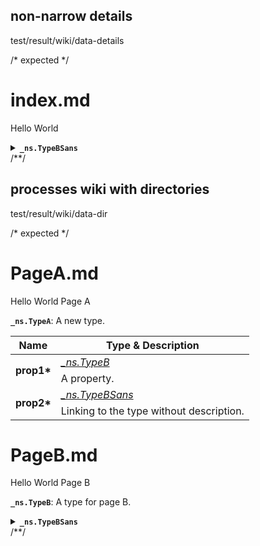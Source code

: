 <!-- Mask file: test/mask/run.js -->

## non-narrow details
test/result/wiki/data-details

/* expected */
# index.md

Hello World

<details>
 <summary><strong><a name="type-_nstypebsans"><code>_ns.TypeBSans</code></a></strong></summary>

|      Name      |    Type    | Description |
| -------------- | ---------- | ----------- |
| __test-prop*__ | <em>*</em> |             |
</details>
/**/

## processes wiki with directories
test/result/wiki/data-dir

/* expected */
# PageA.md

Hello World Page A

<strong><a name="type-_nstypea">`_ns.TypeA`</a></strong>: A new type.
<table>
 <thead><tr>
  <th>Name</th>
  <th>Type &amp; Description</th>
 </tr></thead>
 <tr>
  <td rowSpan="3" align="center"><strong>prop1*</strong></td>
  <td><em><a href="PageB#type-_nstypeb" title="A type for page B.">_ns.TypeB</a></em></td>
 </tr>
 <tr></tr>
 <tr>
  <td>
   A property.
  </td>
 </tr>
 <tr>
  <td rowSpan="3" align="center"><strong>prop2*</strong></td>
  <td><em><a href="PageB#type-_nstypebsans">_ns.TypeBSans</a></em></td>
 </tr>
 <tr></tr>
 <tr>
  <td>
   Linking to the type without description.
  </td>
 </tr>
</table>

# PageB.md

Hello World Page B

<strong><a name="type-_nstypeb">`_ns.TypeB`</a></strong>: A type for page B.


<details>
 <summary><strong><a name="type-_nstypebsans"><code>_ns.TypeBSans</code></a></strong></summary>
<table>
 <thead><tr>
  <th>Name</th>
  <th>Type &amp; Description</th>
 </tr></thead>
 <tr>
  <td rowSpan="3" align="center"><strong>test-prop*</strong></td>
  <td><em>*</em></td>
 </tr>
 <tr></tr>
 <tr>
  <td></td>
 </tr>
</table>
</details>
/**/
